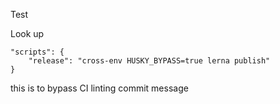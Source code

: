 Test

Look up

```
"scripts": {
    "release": "cross-env HUSKY_BYPASS=true lerna publish"
}
```

this is to bypass CI linting commit message
